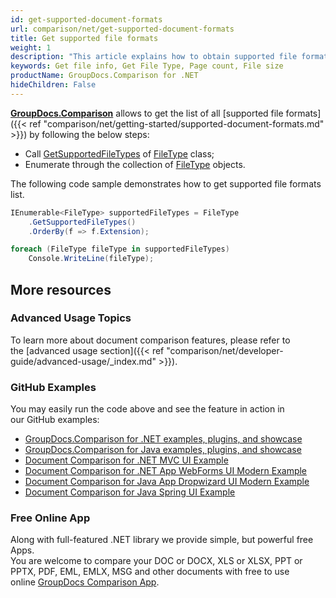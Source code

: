 ```yaml
---
id: get-supported-document-formats
url: comparison/net/get-supported-document-formats
title: Get supported file formats
weight: 1
description: "This article explains how to obtain supported file formats list when viewing documents with GroupDocs.Comparison within your .NET applications."
keywords: Get file info, Get File Type, Page count, File size
productName: GroupDocs.Comparison for .NET
hideChildren: False
---
```

**[GroupDocs.Comparison](https://products.groupdocs.com/comparison/net)** allows to get the list of all [supported file formats]({{< ref "comparison/net/getting-started/supported-document-formats.md" >}}) by following the below steps:

*   Call [GetSupportedFileTypes](https://apireference.groupdocs.com/comparison/net/groupdocs.comparison.result/filetype/methods/getsupportedfiletypes) of [FileType](https://apireference.groupdocs.com/comparison/net/groupdocs.comparison.result/filetype) class;
*   Enumerate through the collection of [FileType](https://apireference.groupdocs.com/comparison/net/groupdocs.comparison.result/filetype) objects.

The following code sample demonstrates how to get supported file formats list.

```csharp
IEnumerable<FileType> supportedFileTypes = FileType
	.GetSupportedFileTypes()
	.OrderBy(f => f.Extension);

foreach (FileType fileType in supportedFileTypes)
	Console.WriteLine(fileType);
```

## More resources
### Advanced Usage Topics
To learn more about document comparison features, please refer to the [advanced usage section]({{< ref "comparison/net/developer-guide/advanced-usage/_index.md" >}}).

### GitHub Examples
You may easily run the code above and see the feature in action in our GitHub examples:
*   [GroupDocs.Comparison for .NET examples, plugins, and showcase](https://github.com/groupdocs-comparison/GroupDocs.Comparison-for-.NET)
*   [GroupDocs.Comparison for Java examples, plugins, and showcase](https://github.com/groupdocs-comparison/GroupDocs.Comparison-for-Java)
*   [Document Comparison for .NET MVC UI Example](https://github.com/groupdocs-comparison/GroupDocs.Comparison-for-.NET-MVC)
*   [Document Comparison for .NET App WebForms UI Modern Example](https://github.com/groupdocs-comparison/GroupDocs.Comparison-for-.NET-WebForms)
*   [Document Comparison for Java App Dropwizard UI Modern Example](https://github.com/groupdocs-comparison/GroupDocs.Comparison-for-Java-Dropwizard)
*   [Document Comparison for Java Spring UI Example](https://github.com/groupdocs-comparison/GroupDocs.Comparison-for-Java-Spring)
    
### Free Online App
Along with full-featured .NET library we provide simple, but powerful free Apps.  
You are welcome to compare your DOC or DOCX, XLS or XLSX, PPT or PPTX, PDF, EML, EMLX, MSG and other documents with free to use online [GroupDocs Comparison App](https://products.groupdocs.app/comparison).
